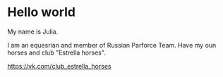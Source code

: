 # Hello world

My name is Julia.

I am an equesrian and member of Russian Parforce Team. Have my oun horses and club "Estrella horses".

https://vk.com/club_estrella_horses

